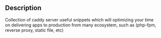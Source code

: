 ## Description

Collection of caddy server useful snippets which will optimizing your time on delivering apps to production from many ecosystem, such as (php-fpm, reverse proxy, static file, etc)
